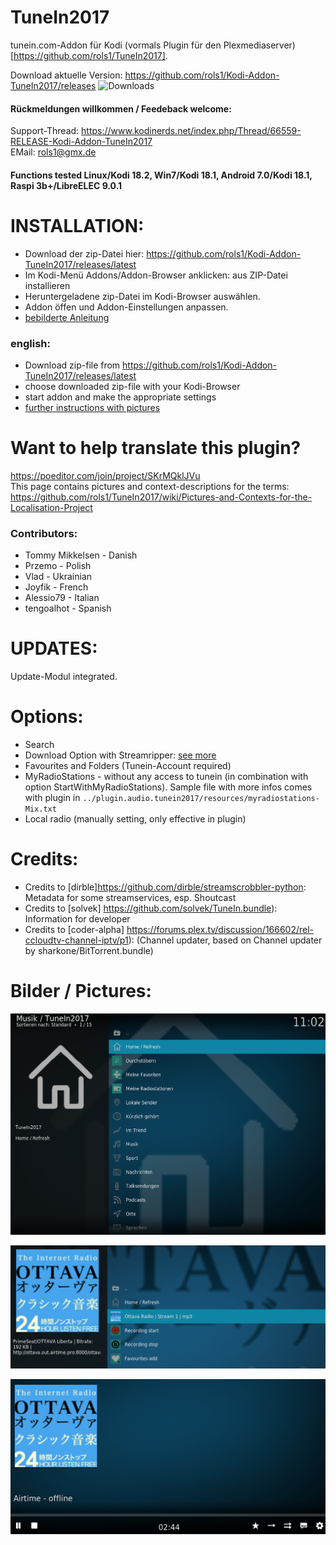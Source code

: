 TuneIn2017
==================
tunein.com-Addon für Kodi (vormals Plugin für den Plexmediaserver)[https://github.com/rols1/TuneIn2017].

Download aktuelle Version: https://github.com/rols1/Kodi-Addon-TuneIn2017/releases
![Downloads](https://img.shields.io/github/downloads/rols1/Kodi-Addon-TuneIn2017/total.svg "Downloads")

#### Rückmeldungen willkommen / Feedeback welcome: 
Support-Thread: https://www.kodinerds.net/index.php/Thread/66559-RELEASE-Kodi-Addon-TuneIn2017 <br>
EMail: rols1@gmx.de 
  
#### Functions tested Linux/Kodi 18.2, Win7/Kodi 18.1, Android 7.0/Kodi 18.1, Raspi 3b+/LibreELEC 9.0.1



INSTALLATION:
===================  
- Download der zip-Datei hier: https://github.com/rols1/Kodi-Addon-TuneIn2017/releases/latest
- Im Kodi-Menü Addons/Addon-Browser anklicken: aus ZIP-Datei installieren
- Heruntergeladene zip-Datei im Kodi-Browser auswählen.
- Addon öffen und Addon-Einstellungen anpassen.
- [bebilderte Anleitung](https://www.kodinerds.net/index.php/Thread/14234-Wie-installiert-man-Addons-die-nicht-über-den-Addon-Browser-verfügbar-sind/?page=Thread&threadID=14234)

### english:
- Download zip-file from https://github.com/rols1/Kodi-Addon-TuneIn2017/releases/latest
- choose downloaded zip-file with your Kodi-Browser
- start addon and make the appropriate settings
- [further instructions with pictures](https://kodi.wiki/view/HOW-TO:Install_add-ons_from_zip_files) 

Want to help translate this plugin?
===================  
https://poeditor.com/join/project/SKrMQklJVu <br>
This page contains pictures and context-descriptions for the terms:<br>
https://github.com/rols1/TuneIn2017/wiki/Pictures-and-Contexts-for-the-Localisation-Project

### Contributors:
* Tommy Mikkelsen - Danish
* Przemo - Polish
* Vlad - Ukrainian
* Joyfik - French
* Alessio79 - Italian
* tengoalhot - Spanish

UPDATES:
===================  
Update-Modul integrated.

Options:
===================  
* Search
* Download Option with Streamripper: [see more](https://github.com/rols1/TuneIn2017/wiki/Download-Option-with-Streamripper) 
* Favourites and Folders (Tunein-Account required)
* MyRadioStations - without any access to tunein (in combination with option StartWithMyRadioStations). Sample file with more infos comes with plugin in ```../plugin.audio.tunein2017/resources/myradiostations-Mix.txt```
* Local radio (manually setting, only effective in plugin)

Credits:
===================  
- Credits to [dirble]https://github.com/dirble/streamscrobbler-python: Metadata for some streamservices, esp. Shoutcast
- Credits to [solvek] https://github.com/solvek/TuneIn.bundle): Information for developer
- Credits to [coder-alpha] https://forums.plex.tv/discussion/166602/rel-ccloudtv-channel-iptv/p1): (Channel updater, based on Channel updater by sharkone/BitTorrent.bundle)

 
Bilder / Pictures:
===================  
![img](https://github.com/rols1/PluginPictures/blob/master/Kodi/TuneIn2017/Hauptmenue.png)

![img](https://github.com/rols1/PluginPictures/blob/master/Kodi/TuneIn2017/Station_Ottava_Menu.png)

![img](https://github.com/rols1/PluginPictures/blob/master/Kodi/TuneIn2017/Station_Ottava_Player.png)


